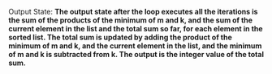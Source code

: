 Output State: **The output state after the loop executes all the iterations is the sum of the products of the minimum of m and k, and the sum of the current element in the list and the total sum so far, for each element in the sorted list. The total sum is updated by adding the product of the minimum of m and k, and the current element in the list, and the minimum of m and k is subtracted from k. The output is the integer value of the total sum.**